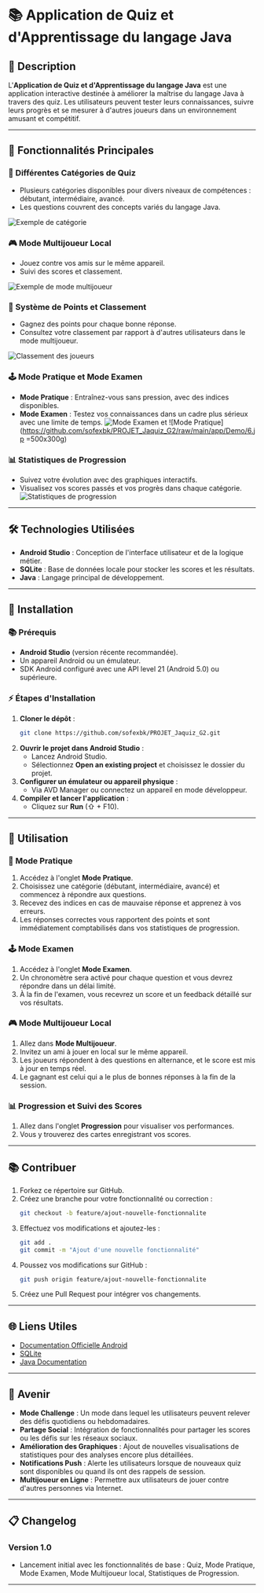 
# 📚 Application de Quiz et d'Apprentissage du langage Java

## 🔎 Description
L'**Application de Quiz et d'Apprentissage du langage Java** est une application interactive destinée à améliorer la maîtrise du langage Java à travers des quiz. Les utilisateurs peuvent tester leurs connaissances, suivre leurs progrès et se mesurer à d'autres joueurs dans un environnement amusant et compétitif.

---

## 🔧 Fonctionnalités Principales

### 📝 Différentes Catégories de Quiz
- Plusieurs catégories disponibles pour divers niveaux de compétences : débutant, intermédiaire, avancé.
- Les questions couvrent des concepts variés du langage Java.

![Exemple de catégorie](https://github.com/sofexbk/PROJET_Jaquiz_G2/raw/main/app/Demo/3.jpg)

### 🎮 Mode Multijoueur Local
- Jouez contre vos amis sur le même appareil.
- Suivi des scores et classement.

![Exemple de mode multijoueur](https://github.com/sofexbk/PROJET_Jaquiz_G2/raw/main/app/Demo/11.jpg)

### 🏅 Système de Points et Classement
- Gagnez des points pour chaque bonne réponse.
- Consultez votre classement par rapport à d'autres utilisateurs dans le mode multijoueur.

![Classement des joueurs](https://github.com/sofexbk/PROJET_Jaquiz_G2/raw/main/app/Demo/18.jpg)

### 🕹️ Mode Pratique et Mode Examen
- **Mode Pratique** : Entraînez-vous sans pression, avec des indices disponibles.
- **Mode Examen** : Testez vos connaissances dans un cadre plus sérieux avec une limite de temps.
![Mode Examen](https://github.com/sofexbk/PROJET_Jaquiz_G2/raw/main/app/Demo/9.jpg)
et
![Mode Pratique](https://github.com/sofexbk/PROJET_Jaquiz_G2/raw/main/app/Demo/6.jp =500x300g)

### 📊 Statistiques de Progression
- Suivez votre évolution avec des graphiques interactifs.
- Visualisez vos scores passés et vos progrès dans chaque catégorie.
![Statistiques de progression](https://github.com/sofexbk/PROJET_Jaquiz_G2/raw/main/app/Demo/19.jpg)

---

## 🛠️ Technologies Utilisées
- **Android Studio** : Conception de l'interface utilisateur et de la logique métier.
- **SQLite** : Base de données locale pour stocker les scores et les résultats.
- **Java** : Langage principal de développement.

---

## 🔗 Installation

### 📚 Prérequis
- **Android Studio** (version récente recommandée).
- Un appareil Android ou un émulateur.
- SDK Android configuré avec une API level 21 (Android 5.0) ou supérieure.

### ⚡ Étapes d'Installation
1. **Cloner le dépôt** :
   ```bash
   git clone https://github.com/sofexbk/PROJET_Jaquiz_G2.git
   ```
2. **Ouvrir le projet dans Android Studio** :
   - Lancez Android Studio.
   - Sélectionnez **Open an existing project** et choisissez le dossier du projet.
3. **Configurer un émulateur ou appareil physique** :
   - Via AVD Manager ou connectez un appareil en mode développeur.
4. **Compiler et lancer l'application** :
   - Cliquez sur **Run** (⇧ + F10).

---

## 🔄 Utilisation

### 🏁 Mode Pratique
1. Accédez à l'onglet **Mode Pratique**.
2. Choisissez une catégorie (débutant, intermédiaire, avancé) et commencez à répondre aux questions.
3. Recevez des indices en cas de mauvaise réponse et apprenez à vos erreurs.
4. Les réponses correctes vous rapportent des points et sont immédiatement comptabilisés dans vos statistiques de progression.

### 🕹️ Mode Examen
1. Accédez à l'onglet **Mode Examen**.
2. Un chronomètre sera activé pour chaque question et vous devrez répondre dans un délai limité.
3. À la fin de l'examen, vous recevrez un score et un feedback détaillé sur vos résultats.

### 🎮 Mode Multijoueur Local
1. Allez dans **Mode Multijoueur**.
2. Invitez un ami à jouer en local sur le même appareil.
3. Les joueurs répondent à des questions en alternance, et le score est mis à jour en temps réel.
4. Le gagnant est celui qui a le plus de bonnes réponses à la fin de la session.

### 📊 Progression et Suivi des Scores
1. Allez dans l'onglet **Progression** pour visualiser vos performances.
2. Vous y trouverez des cartes enregistrant vos scores.

---

## 📚 Contribuer
1. Forkez ce répertoire sur GitHub.
2. Créez une branche pour votre fonctionnalité ou correction :
   ```bash
   git checkout -b feature/ajout-nouvelle-fonctionnalite
   ```
3. Effectuez vos modifications et ajoutez-les :
   ```bash
   git add .
   git commit -m "Ajout d'une nouvelle fonctionnalité"
   ```
4. Poussez vos modifications sur GitHub :
   ```bash
   git push origin feature/ajout-nouvelle-fonctionnalite
   ```
5. Créez une Pull Request pour intégrer vos changements.

---

## 🌐 Liens Utiles
- [Documentation Officielle Android](https://developer.android.com/)
- [SQLite](https://www.sqlite.org/)
- [Java Documentation](https://docs.oracle.com/en/java/)

---

## 🚀 Avenir
- **Mode Challenge** : Un mode dans lequel les utilisateurs peuvent relever des défis quotidiens ou hebdomadaires.
- **Partage Social** : Intégration de fonctionnalités pour partager les scores ou les défis sur les réseaux sociaux.
- **Amélioration des Graphiques** : Ajout de nouvelles visualisations de statistiques pour des analyses encore plus détaillées.
- **Notifications Push** : Alerte les utilisateurs lorsque de nouveaux quiz sont disponibles ou quand ils ont des rappels de session.
- **Multijoueur en Ligne** : Permettre aux utilisateurs de jouer contre d'autres personnes via Internet.

---

## 📋 Changelog

### Version 1.0
- Lancement initial avec les fonctionnalités de base : Quiz, Mode Pratique, Mode Examen, Mode Multijoueur local, Statistiques de Progression.

---
